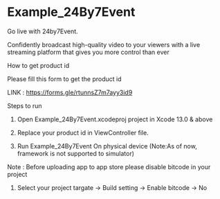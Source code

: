 # Example_24By7Event

Go live with 24by7Event.



Confidently broadcast high-quality video to your viewers with a live streaming platform that gives
you more control than ever


How to get product id 


Please fill this form to get the product id 

LINK : https://forms.gle/rtunnsZ7m7ayy3id9


Steps to run

1. Open Example_24By7Event.xcodeproj project in Xcode 13.0 & above

2. Replace your product id in ViewController file.

3. Run Example_24By7Event On physical device (Note:As of now, framework is not supported to simulator)


Note : Before uploading app to app store please disable bitcode in your project 
1. Select your project targate -> Build setting -> Enable bitcode -> No
